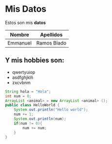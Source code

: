 # Mis Datos

Estos son mis **datos**

| Nombre   | Apellidos   |
| -------- | ----------- |
| Emmanuel | Ramos Biado |

## Y mis hobbies son:

- qwertyuiop
- asdfghjklñ
- zxcvbnm

```java
String hola = "Hola";
int num = 0;
ArrayList <animal> = new ArrayList <animal> ();
public class HelloWorld {
    System.out.println("Hello world");
    num += 1;
    System.out.println(num);
    if(num != 0){
        num += num;
    }
}
```
